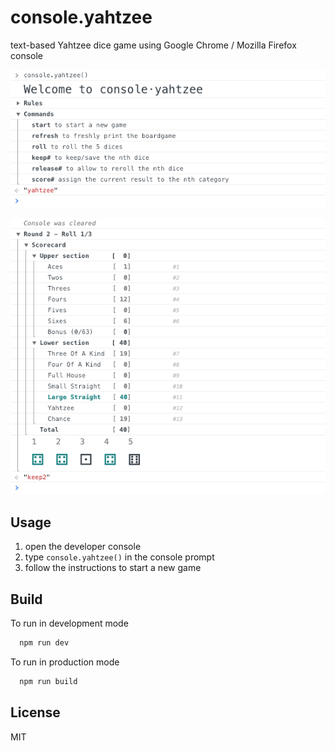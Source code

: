 # console.yahtzee

text-based Yahtzee dice game using Google Chrome / Mozilla Firefox console

![Welcome to console.yahtzee](./docs/images/welcome.png)

![Playing console.yahtzee](./docs/images/playing.png)


## Usage

1. open the developer console
2. type `console.yahtzee()` in the console prompt
3. follow the instructions to start a new game


## Build

To run in development mode

```sh
  npm run dev
```

To run in production mode

```sh
  npm run build
```


## License

MIT
